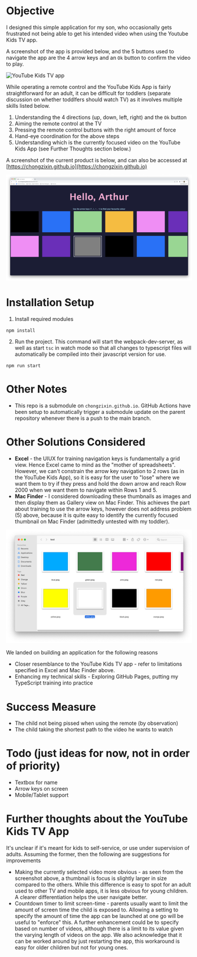# Objective
I designed this simple application for my son, who occasionally gets frustrated not being able to get his intended video when using the Youtube Kids TV app.

A screenshot of the app is provided below, and the 5 buttons used to navigate the app are the 4 arrow keys and an `Ok` button to confirm the video to play.

![YouTube Kids TV app](https://cdn.vox-cdn.com/thumbor/bNiZCNIN_jOB35V3ttX4qPSppEs=/0x0:1348x872/1400x1050/filters:focal(563x348:777x562):format(png)/cdn.vox-cdn.com/uploads/chorus_image/image/54442173/kidstv.0.png)

While operating a remote control and the YouTube Kids App is fairly straightforward for an adult, it can be difficult for toddlers (separate discussion on whether toddlfers should watch TV) as it involves multiple skills listed below.
1. Understanding the 4 directions (up, down, left, right) and the `Ok` button
2. Aiming the remote control at the TV
3. Pressing the remote control buttons with the right amount of force
4. Hand-eye coordination for the above steps
5. Understanding which is the currently focused video on the YouTube Kids App (see Further Thoughts section below.)

A screenshot of the current product is below, and can also be accessed at [https://chongzixin.github.io](https://chongzixin.github.io)

![Current Product](./readme-images/colour-selector-app.png)

# Installation Setup

1. Install required modules
```
npm install
```

2. Run the project. This command will start the webpack-dev-server, as well as start `tsc` in watch mode so that all changes to typescript files will automatically be compiled into their javascript version for use.
```
npm run start
```

# Other Notes
- This repo is a submodule on `chongzixin.github.io`. GitHub Actions have been setup to automatically trigger a submodule update on the parent repository whenever there is a push to the main branch.


# Other Solutions Considered
- **Excel** - the UIUX for training navigation keys is fundamentally a grid view. Hence Excel came to mind as the "mother of spreadsheets". However, we can't constrain the arrow key navigation to 2 rows (as in the YouTube Kids App), so it is easy for the user to "lose" where we want them to try if they press and hold the down arrow and reach Row 2000 when we want them to navigate within Rows 1 and 5.
- **Mac Finder** - I considered downloading these thumbnails as images and then display them as Gallery view on Mac Finder. This achieves the part about training to use the arrow keys, however does not address problem (5) above, because it is quite easy to identify the currently focused thumbnail on Mac Finder (admittedly untested with my toddler).

![Mac Finder](./readme-images/mac-finder-example.png)

We landed on building an application for the following reasons
- Closer resemblance to the YouTube Kids TV app - refer to limitations specified in Excel and Mac Finder above.
- Enhancing my technical skills - Exploring GitHub Pages, putting my TypeScript training into practice

# Success Measure
- The child not being pissed when using the remote (by observation)
- The child taking the shortest path to the video he wants to watch

# Todo (just ideas for now, not in order of priority)
- Textbox for name
- Arrow keys on screen
- Mobile/Tablet support

# Further thoughts about the YouTube Kids TV App

It's unclear if it's meant for kids to self-service, or use under supervision of adults. Assuming the former, then the following are suggestions for improvements
- Making the currently selected video more obvious - as seen from the screenshot above, a thumbnail is focus is slightly larger in size compared to the others. While this difference is easy to spot for an adult used to other TV and mobile apps, it is less obvious for young children. A clearer differentiation helps the user navigate better.
- Countdown timer to limit screen-time - parents usually want to limit the amount of screen time the child is exposed to. Allowing a setting to specify the amount of time the app can be launched at one go will be useful to "enforce" this. A further enhancement could be to specify based on number of videos, although there is a limit to its value given the varying length of videos on the app. We also acknowledge that it can be worked around by just restarting the app, this workaround is easy for older children but not for young ones.